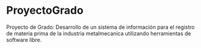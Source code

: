 # ProyectoGrado
Proyecto de Grado: Desarrollo de un sistema de información para el registro de materia prima de la industria metalmecanica utilizando herramientas de software libre.
